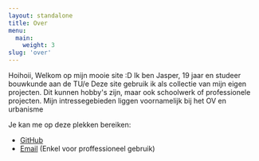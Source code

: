 ```yaml
---
layout: standalone
title: Over
menu:
  main:
    weight: 3
slug: 'over'
---
```


Hoihoii, Welkom op mijn mooie site :D
Ik ben Jasper, 19 jaar en studeer bouwkunde aan de TU/e
Deze site gebruik ik als collectie van mijn eigen projecten.
Dit kunnen hobby's zijn, maar ook schoolwerk of professionele projecten.
Mijn intressegebieden liggen voornamelijk bij het OV en urbanisme

Je kan me op deze plekken bereiken:
- [GitHub](https://github.com/Jappie051/studiospoort.github.io)
- [Email](mailto:jasper.schiebaan@gmail.com) (Enkel voor proffessioneel gebruik)